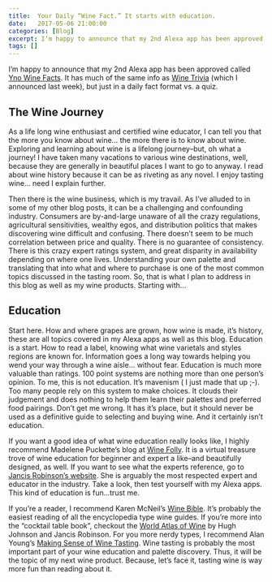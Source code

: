 ```yaml
---
title:  Your Daily “Wine Fact.” It starts with education.
date:   2017-05-06 21:00:00
categories: [Blog]
excerpt: I’m happy to announce that my 2nd Alexa app has been approved called Yno Wine Facts. It has much of the same info as Wine Trivia (which I announced last week), but just in a daily fact format vs. a quiz.
tags: []
---
```


I’m happy to announce that my 2nd Alexa app has been approved called [Yno Wine Facts](https://www.amazon.com/Brainstorm-Creative-Wine-Facts/dp/B06ZZ44FC1/ref=sr_1_1?s=digital-skills&ie=UTF8&qid=1494093108&sr=1-1&keywords=wine+facts). It has much of the same info as [Wine Trivia](https://www.amazon.com/Brainstorm-Creative-Wine-Trivia/dp/B071Y1HRP1/ref=sr_1_1?s=digital-skills&ie=UTF8&qid=1494096428&sr=1-1&keywords=wine+trivia) (which I announced last week), but just in a daily fact format vs. a quiz.

## The Wine Journey

As a life long wine enthusiast and certified wine educator, I can tell you that the more you know about wine… the more there is to know about wine. Exploring and learning about wine is a lifelong journey–but, oh what a journey! I have taken many vacations to various wine destinations, well, because they are generally in beautiful places I want to go to anyway. I read about wine history because it can be as riveting as any novel. I enjoy tasting wine… need I explain further.

Then there is the wine business, which is my travail. As I’ve alluded to in some of my other blog posts, it can be a challenging and confounding industry. Consumers are by-and-large unaware of all the crazy regulations, agricultural sensitivities, wealthy egos, and distribution politics that makes discovering wine difficult and confusing. There doesn’t seem to be much correlation between price and quality. There is no guarantee of consistency. There is this crazy expert ratings system, and great disparity in availability depending on where one lives. Understanding your own palette and translating that into what and where to purchase is one of the most common topics discussed in the tasting room. So, that is what I plan to address in this blog as well as my wine products. Starting with…

## Education

Start here. How and where grapes are grown, how wine is made, it’s history, these are all topics covered in my Alexa apps as well as this blog. Education is a start. How to read a label, knowing what wine varietals and styles regions are known for. Information goes a long way towards helping you wend your way through a wine aisle… without fear. Education is much more valuable than ratings. 100 point systems are nothing more than one person’s opinion. To me, this is not education. It’s mavenism ( I just made that up ;-). Too many people rely on this system to make choices. It clouds their judgement and does nothing to help them learn their palettes and preferred food pairings. Don’t get me wrong. It has it’s place, but it should never be used as a definitive guide to selecting and buying wine. And it certainly isn’t education.

If you want a good idea of what wine education really looks like, I highly recommend Madelene Puckette’s blog at [Wine Folly](http://winefolly.com/). It is a virtual treasure trove of wine education for beginner and expert a like–and beautifully designed, as well. If you want to see what the experts reference, go to [Jancis Robinson’s website](http://www.jancisrobinson.com/). She is arguably the most respected expert and educator in the industry. Take a look, then test yourself with my Alexa apps. This kind of education is fun…trust me.

If you’re a reader, I recommend Karen McNeil’s [Wine Bible](https://www.amazon.com/Wine-Bible-Karen-MacNeil-ebook/dp/B00U0OBRAS/ref=sr_1_3?s=books&ie=UTF8&qid=1494096510&sr=1-3&keywords=wine). It’s probably the easiest reading of all the encyclopedia type wine guides. If you’re more into the “cocktail table book”, checkout the [World Atlas of Wine](https://www.amazon.com/World-Atlas-Wine-7th/dp/1845336895/ref=sr_1_1?s=books&ie=UTF8&qid=1494096865&sr=1-1&keywords=wine+atlas) by Hugh Johnson and Jancis Robinson. For you more nerdy types, I recommend Alan Young’s [Making Sense of Wine Tasting](https://www.amazon.com/Making-Sense-Wine-Tasting-Essential-ebook/dp/B003Z0BKME/ref=sr_1_1?s=books&ie=UTF8&qid=1494096655&sr=1-1&keywords=alan+young+wine+tasting).  Wine tasting is probably the most important part of your wine education and palette discovery. Thus, it will be the topic of my next wine product. Because, let’s face it, tasting wine is way more fun than reading about it.

